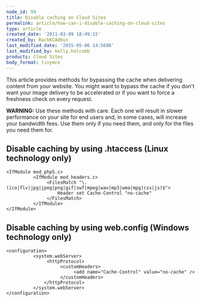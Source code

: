 ```yaml
---
node_id: 99
title: Disable caching on Cloud Sites
permalink: article/how-can-i-disable-caching-on-cloud-sites
type: article
created_date: '2011-03-09 18:49:15'
created_by: RackKCAdmin
last_modified_date: '2015-05-06 14:5608'
last_modified_by: kelly.holcomb
products: Cloud Sites
body_format: tinymce
---
```


This article provides methods for bypassing the cache when delivering
content from your website. You might want to bypass the cache if you
don't want your image delivery to be accelerated or if you want to force
a freshness check on every request.

**WARNING:** Use these methods with care. Each one will result in slower
performance on your site for end users and, in some cases, will increase
your bandwidth fees. Use them only if you need them, and only for the
files you need them for.

Disable caching by using .htaccess (Linux technology only)
----------------------------------------------------------

    <IfModule mod_php5.c>
              <IfModule mod_headers.c>
                   <FilesMatch "\.(ico|flv|jpg|jpeg|png|gif|swf|mpeg|wav|mp3|wma|mpg|css|js)$">
                       Header set Cache-Control "no-cache"
                   </FilesMatch>
              </IfModule>
    </IfModule>
     

Disable caching by using web.config (Windows technology only)
-------------------------------------------------------------

    <configuration>
              <system.webServer>
                   <httpProtocol>
                        <customHeaders>
                             <add name="Cache-Control" value="no-cache" />
                        </customHeaders>
                  </httpProtocol>
              </system.webServer>
    </configuration>

